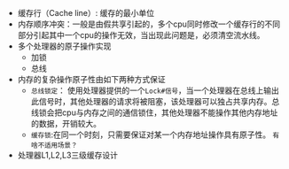 - 缓存行（Cache line）: 缓存的最小单位
- 内存顺序冲突：一般是由假共享引起的，多个cpu同时修改一个缓存行的不同部分引起其中一个cpu的操作无效，当出现此问题是，必须清空流水线。
- 多个处理器的原子操作实现
  - 加锁
  - 总线
- 内存的复杂操作原子性由如下两种方式保证
  - ```总线锁定```： 使用处理器提供的一个```Lock#信号```，当一个处理器在总线上输出此信号时，其他处理器的请求将被阻塞，该处理器可以独占共享内存。总线锁会把cpu与内存之间的通信锁住，其他处理器不能操作其他内存地址的数据，开销较大。
  - ```缓存锁```:在同一个时刻，只需要保证对某一个内存地址操作具有原子性。 ```有啥不适用场景？```
- 处理器L1,L2,L3三级缓存设计